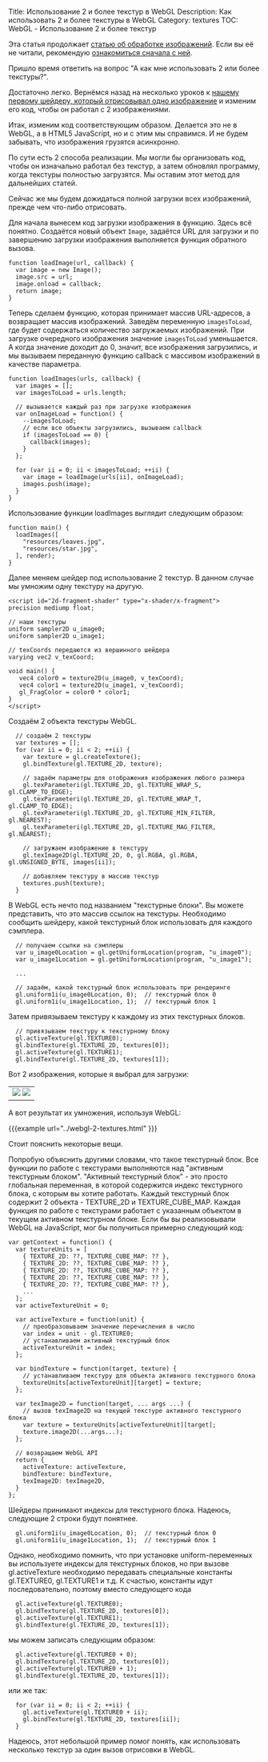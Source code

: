 Title: Использование 2 и более текстур в WebGL
Description: Как использовать 2 и более текстуры в WebGL
Category: textures
TOC: WebGL - Использование 2 и более текстур


Эта статья продолжает [статью об обработке изображений](webgl-image-processing.html).
Если вы её не читали, рекомендую [ознакомиться сначала с ней](webgl-image-processing.html).

Пришло время ответить на вопрос "А как мне использовать 2 или более
текстуры?".

Достаточно легко. Вернёмся назад на несколько уроков к [нашему первому
шейдеру, который отрисовывал одно изображение](webgl-image-processing.html)
и изменим его код, чтобы он работал с 2 изображениями.

Итак, изменим код соответствующим образом. Делается это не в WebGL, а в
HTML5 JavaScript, но и с этим мы справимся. И не будем забывать, что
изображения грузятся асинхронно.

По сути есть 2 способа реализации. Мы могли бы организовать код, чтобы он
изначально работал без текстур, а затем обновлял программу, когда текстуры
полностью загрузятся. Мы оставим этот метод для дальнейших статей.

Сейчас же мы будем дожидаться полной загрузки всех изображений,
прежде чем что-либо отрисовать.

Для начала вынесем код загрузки изображения в функцию. Здесь всё понятно.
Создаётся новый объект `Image`, задаётся URL для загрузки и по завершению
загрузки изображения выполняется функция обратного вызова.

```
function loadImage(url, callback) {
  var image = new Image();
  image.src = url;
  image.onload = callback;
  return image;
}
```

Теперь сделаем функцию, которая принимает массив URL-адресов, а возвращает
массив изображений. Заведём переменную `imagesToLoad`, где будет содержаться
количество загружаемых изображений. При загрузке очередного изображения
значение `imagesToLoad` уменьшается. А когда значение доходит до 0, значит,
все изображения загрузились, и мы вызываем переданную функцию callback
с массивом изображений в качестве параметра.

```
function loadImages(urls, callback) {
  var images = [];
  var imagesToLoad = urls.length;

  // вызывается каждый раз при загрузке изображения
  var onImageLoad = function() {
    --imagesToLoad;
    // если все объекты загрузились, вызываем callback
    if (imagesToLoad == 0) {
      callback(images);
    }
  };

  for (var ii = 0; ii < imagesToLoad; ++ii) {
    var image = loadImage(urls[ii], onImageLoad);
    images.push(image);
  }
}
```

Использование функции loadImages выглядит следующим образом:

```
function main() {
  loadImages([
    "resources/leaves.jpg",
    "resources/star.jpg",
  ], render);
}
```

Далее меняем шейдер под использование 2 текстур. В данном случае мы
умножим одну текстуру на другую.

```
<script id="2d-fragment-shader" type="x-shader/x-fragment">
precision mediump float;

// наши текстуры
uniform sampler2D u_image0;
uniform sampler2D u_image1;

// texCoords передаются из вершинного шейдера
varying vec2 v_texCoord;

void main() {
   vec4 color0 = texture2D(u_image0, v_texCoord);
   vec4 color1 = texture2D(u_image1, v_texCoord);
   gl_FragColor = color0 * color1;
}
</script>
```

Создаём 2 объекта текстуры WebGL.

```
  // создаём 2 текстуры
  var textures = [];
  for (var ii = 0; ii < 2; ++ii) {
    var texture = gl.createTexture();
    gl.bindTexture(gl.TEXTURE_2D, texture);

    // задаём параметры для отображения изображения любого размера
    gl.texParameteri(gl.TEXTURE_2D, gl.TEXTURE_WRAP_S, gl.CLAMP_TO_EDGE);
    gl.texParameteri(gl.TEXTURE_2D, gl.TEXTURE_WRAP_T, gl.CLAMP_TO_EDGE);
    gl.texParameteri(gl.TEXTURE_2D, gl.TEXTURE_MIN_FILTER, gl.NEAREST);
    gl.texParameteri(gl.TEXTURE_2D, gl.TEXTURE_MAG_FILTER, gl.NEAREST);

    // загружаем изображение в текстуру
    gl.texImage2D(gl.TEXTURE_2D, 0, gl.RGBA, gl.RGBA, gl.UNSIGNED_BYTE, images[ii]);

    // добавляем текстуру в массив текстур
    textures.push(texture);
  }
```

В WebGL есть нечто под названием "текстурные блоки". Вы можете представить, что это
массив ссылок на текстуры. Необходимо сообщить шейдеру, какой текстурный блок
использовать для каждого сэмплера.

```
  // получаем ссылки на сэмплеры
  var u_image0Location = gl.getUniformLocation(program, "u_image0");
  var u_image1Location = gl.getUniformLocation(program, "u_image1");

  ...

  // задаём, какой текстурный блок использовать при рендеринге
  gl.uniform1i(u_image0Location, 0);  // текстурный блок 0
  gl.uniform1i(u_image1Location, 1);  // текстурный блок 1
```

Затем привязываем текстуру к каждому из этих текстурных блоков.

```
  // привязываем текстуру к текстурному блоку
  gl.activeTexture(gl.TEXTURE0);
  gl.bindTexture(gl.TEXTURE_2D, textures[0]);
  gl.activeTexture(gl.TEXTURE1);
  gl.bindTexture(gl.TEXTURE_2D, textures[1]);
```

Вот 2 изображения, которые я выбрал для загрузки:

<style>.glocal-center { text-align: center; } .glocal-center-content { margin-left: auto; margin-right: auto; }</style>
<div class="glocal-center"><table class="glocal-center-content"><tr><td><img src="../resources/leaves.jpg" /> <img src="../resources/star.jpg" /></td></tr></table></div>

А вот результат их умножения, используя WebGL:

{{{example url="../webgl-2-textures.html" }}}

Стоит пояснить некоторые вещи.

Попробую объяснить другими словами, что такое текстурный блок. Все функции
по работе с текстурами выполняются над "активным текстурным блоком".
"Активный текстурный блок" - это просто глобальная переменная, в которой
содержится индекс текстурного блока, с которым вы хотите работать. Каждый
текстурный блок содержит 2 объекта - TEXTURE_2D и TEXTURE_CUBE_MAP. Каждая
функция по работе с текстурами работает с указанным объектом в текущем
активном текстурном блоке. Если бы вы реализовывали WebGL на JavaScript,
мог бы получиться примерно следующий код:

```
var getContext = function() {
  var textureUnits = [
    { TEXTURE_2D: ??, TEXTURE_CUBE_MAP: ?? },
    { TEXTURE_2D: ??, TEXTURE_CUBE_MAP: ?? },
    { TEXTURE_2D: ??, TEXTURE_CUBE_MAP: ?? },
    { TEXTURE_2D: ??, TEXTURE_CUBE_MAP: ?? },
    { TEXTURE_2D: ??, TEXTURE_CUBE_MAP: ?? },
    ...
  ];
  var activeTextureUnit = 0;

  var activeTexture = function(unit) {
    // преобразовываем значение перечисления в число
    var index = unit - gl.TEXTURE0;
    // устанавливаем активный текстурный блок
    activeTextureUnit = index;
  };

  var bindTexture = function(target, texture) {
    // устанавливаем текстуру для объекта активного текстурного блока
    textureUnits[activeTextureUnit][target] = texture;
  };

  var texImage2D = function(target, ... args ...) {
    // вызов texImage2D на текущей текстуре активного текстурного блока
    var texture = textureUnits[activeTextureUnit][target];
    texture.image2D(...args...);
  };

  // возвращаем WebGL API
  return {
    activeTexture: activeTexture,
    bindTexture: bindTexture,
    texImage2D: texImage2D,
  }
};
```

Шейдеры принимают индексы для текстурного блока. Надеюсь, следующие 2 строки будут понятнее.

```
  gl.uniform1i(u_image0Location, 0);  // текстурный блок 0
  gl.uniform1i(u_image1Location, 1);  // текстурный блок 1
```

Однако, необходимо помнить, что при установке uniform-переменных вы используете индексы
для текстурных блоков, но при вызове gl.activeTexture необходимо передавать специальные
константы gl.TEXTURE0, gl.TEXTURE1 и т.д. К счастью, константы идут последовательно,
поэтому вместо следующего кода

```
  gl.activeTexture(gl.TEXTURE0);
  gl.bindTexture(gl.TEXTURE_2D, textures[0]);
  gl.activeTexture(gl.TEXTURE1);
  gl.bindTexture(gl.TEXTURE_2D, textures[1]);
```

мы можем записать следующим образом:

```
  gl.activeTexture(gl.TEXTURE0 + 0);
  gl.bindTexture(gl.TEXTURE_2D, textures[0]);
  gl.activeTexture(gl.TEXTURE0 + 1);
  gl.bindTexture(gl.TEXTURE_2D, textures[1]);
```

или же так:

```
  for (var ii = 0; ii < 2; ++ii) {
    gl.activeTexture(gl.TEXTURE0 + ii);
    gl.bindTexture(gl.TEXTURE_2D, textures[ii]);
  }
```

Надеюсь, этот небольшой пример помог понять, как использовать несколько
текстур за один вызов отрисовки в WebGL.
